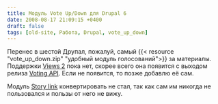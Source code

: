 ```yaml
---
title: Модуль Vote Up/Down для Drupal 6
date: 2008-08-17 21:09:15 +0400
draft: false
tags: [old-site, Работа, Drupal, vote_up_down]
---
```

Перенес в шестой Друпал, пожалуй, самый {{< resource "vote_up_down.zip" "удобный модуль голосований">}} за материалы. Поддержки [Views 2](https://www.drupal.org/project/views) пока нет, скорее всего она появится с выходом релиза [Voting API](https://www.drupal.org/project/votingapi). Если не появится, то позже добавлю её сам.

Модуль [Story link](https://www.drupal.org/project/storylink) конвертировать не стал, так как сам им никогда не пользовался и пользы от него не вижу.
<!--more-->